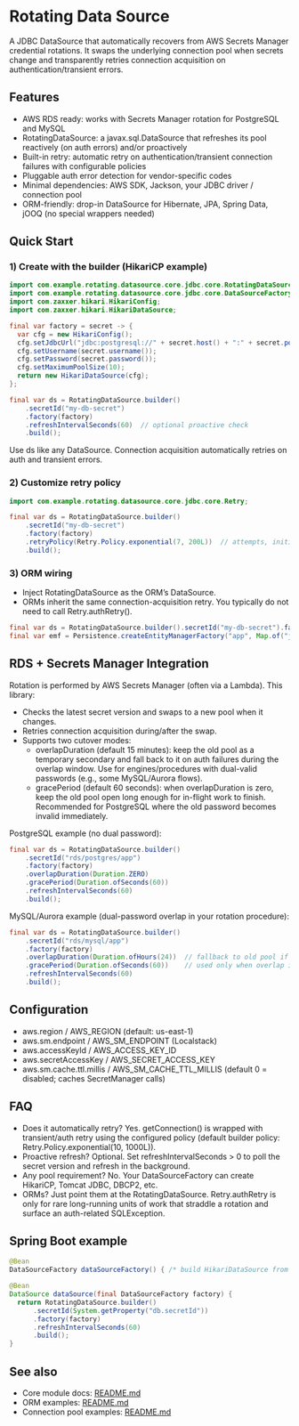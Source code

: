 # Rotating Data Source

A JDBC DataSource that automatically recovers from AWS Secrets Manager credential rotations. It swaps the underlying
connection pool when secrets change and transparently retries connection acquisition on authentication/transient errors.

## Features

- AWS RDS ready: works with Secrets Manager rotation for PostgreSQL and MySQL
- RotatingDataSource: a javax.sql.DataSource that refreshes its pool reactively (on auth errors) and/or proactively
- Built-in retry: automatic retry on authentication/transient connection failures with configurable policies
- Pluggable auth error detection for vendor-specific codes
- Minimal dependencies: AWS SDK, Jackson, your JDBC driver / connection pool
- ORM-friendly: drop-in DataSource for Hibernate, JPA, Spring Data, jOOQ (no special wrappers needed)

## Quick Start

### 1) Create with the builder (HikariCP example)

```java
import com.example.rotating.datasource.core.jdbc.core.RotatingDataSource;
import com.example.rotating.datasource.core.jdbc.core.DataSourceFactoryProvider;
import com.zaxxer.hikari.HikariConfig;
import com.zaxxer.hikari.HikariDataSource;

final var factory = secret -> {
  var cfg = new HikariConfig();
  cfg.setJdbcUrl("jdbc:postgresql://" + secret.host() + ":" + secret.port() + "/" + secret.dbname());
  cfg.setUsername(secret.username());
  cfg.setPassword(secret.password());
  cfg.setMaximumPoolSize(10);
  return new HikariDataSource(cfg);
};

final var ds = RotatingDataSource.builder()
    .secretId("my-db-secret")
    .factory(factory)
    .refreshIntervalSeconds(60)  // optional proactive check
    .build();
```

Use ds like any DataSource. Connection acquisition automatically retries on auth and transient errors.

### 2) Customize retry policy

```java
import com.example.rotating.datasource.core.jdbc.core.Retry;

final var ds = RotatingDataSource.builder()
    .secretId("my-db-secret")
    .factory(factory)
    .retryPolicy(Retry.Policy.exponential(7, 200L))  // attempts, initial delay (ms)
    .build();
```

### 3) ORM wiring

- Inject RotatingDataSource as the ORM’s DataSource.
- ORMs inherit the same connection-acquisition retry. You typically do not need to call Retry.authRetry().

```java
final var ds = RotatingDataSource.builder().secretId("my-db-secret").factory(factory).build();
final var emf = Persistence.createEntityManagerFactory("app", Map.of("jakarta.persistence.nonJtaDataSource", ds));
```

## RDS + Secrets Manager Integration

Rotation is performed by AWS Secrets Manager (often via a Lambda). This library:
- Checks the latest secret version and swaps to a new pool when it changes.
- Retries connection acquisition during/after the swap.
- Supports two cutover modes:
  - overlapDuration (default 15 minutes): keep the old pool as a temporary secondary and fall back to it on auth failures during the overlap window. Use for engines/procedures with dual-valid passwords (e.g., some MySQL/Aurora flows).
  - gracePeriod (default 60 seconds): when overlapDuration is zero, keep the old pool open long enough for in-flight work to finish. Recommended for PostgreSQL where the old password becomes invalid immediately.

PostgreSQL example (no dual password):

```java
final var ds = RotatingDataSource.builder()
    .secretId("rds/postgres/app")
    .factory(factory)
    .overlapDuration(Duration.ZERO)
    .gracePeriod(Duration.ofSeconds(60))
    .refreshIntervalSeconds(60)
    .build();
```

MySQL/Aurora example (dual-password overlap in your rotation procedure):

```java
final var ds = RotatingDataSource.builder()
    .secretId("rds/mysql/app")
    .factory(factory)
    .overlapDuration(Duration.ofHours(24))  // fallback to old pool if new creds fail during overlap
    .gracePeriod(Duration.ofSeconds(60))    // used only when overlap is zero
    .refreshIntervalSeconds(60)
    .build();
```

## Configuration

- aws.region / AWS_REGION (default: us-east-1)
- aws.sm.endpoint / AWS_SM_ENDPOINT (Localstack)
- aws.accessKeyId / AWS_ACCESS_KEY_ID
- aws.secretAccessKey / AWS_SECRET_ACCESS_KEY
- aws.sm.cache.ttl.millis / AWS_SM_CACHE_TTL_MILLIS (default 0 = disabled; caches SecretManager calls)

## FAQ

- Does it automatically retry? Yes. getConnection() is wrapped with transient/auth retry using the configured policy
  (default builder policy: Retry.Policy.exponential(10, 1000L)).
- Proactive refresh? Optional. Set refreshIntervalSeconds > 0 to poll the secret version and refresh in the background.
- Any pool requirement? No. Your DataSourceFactory can create HikariCP, Tomcat JDBC, DBCP2, etc.
- ORMs? Just point them at the RotatingDataSource. Retry.authRetry is only for rare long-running units of work that
  straddle a rotation and surface an auth-related SQLException.

## Spring Boot example

```java
@Bean
DataSourceFactory dataSourceFactory() { /* build HikariDataSource from secret */ }

@Bean
DataSource dataSource(final DataSourceFactory factory) {
  return RotatingDataSource.builder()
      .secretId(System.getProperty("db.secretId"))
      .factory(factory)
      .refreshIntervalSeconds(60)
      .build();
}
```

## See also

- Core module docs: [README.md](rotating-datasource-core/README.md)
- ORM examples: [README.md](rotating-datasource-core/README.md)
- Connection pool examples: [README.md](rotating-datasource-core/README.md)
